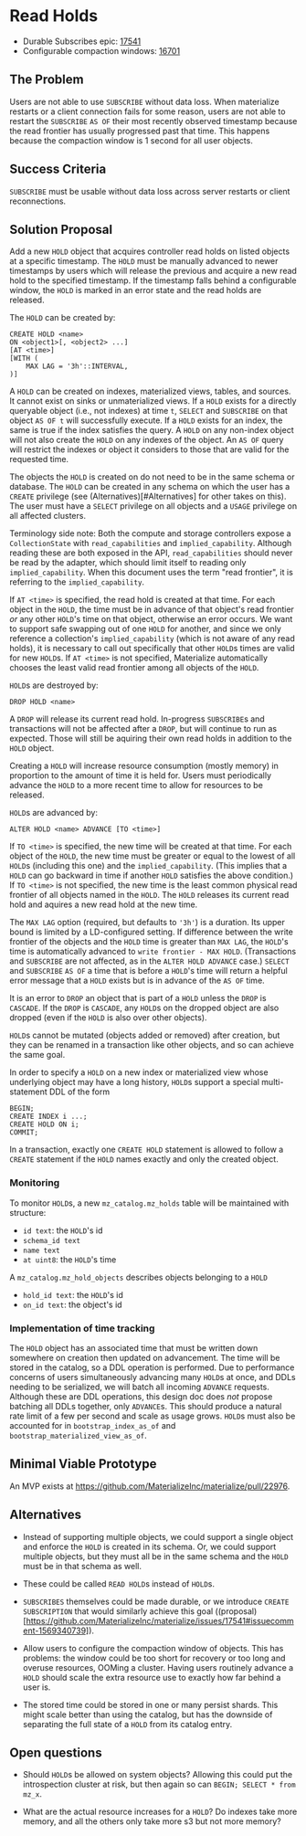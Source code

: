 # Read Holds

- Durable Subscribes epic: [17541](https://github.com/MaterializeInc/materialize/issues/17541)
- Configurable compaction windows: [16701](https://github.com/MaterializeInc/materialize/issues/16701)

## The Problem

Users are not able to use `SUBSCRIBE` without data loss.
When materialize restarts or a client connection fails for some reason,
users are not able to restart the `SUBSCRIBE` `AS OF` their most recently observed timestamp because the read frontier has usually progressed past that time.
This happens because the compaction window is 1 second for all user objects.

## Success Criteria

`SUBSCRIBE` must be usable without data loss across server restarts or client reconnections.

## Solution Proposal

Add a new `HOLD` object that acquires controller read holds on listed objects at a specific timestamp.
The `HOLD` must be manually advanced to newer timestamps by users which will release the previous and acquire a new read hold to the specified timestamp.
If the timestamp falls behind a configurable window, the `HOLD` is marked in an error state and the read holds are released.

The `HOLD` can be created by:

```
CREATE HOLD <name>
ON <object1>[, <object2> ...]
[AT <time>]
[WITH (
    MAX LAG = '3h'::INTERVAL,
)]
```

A `HOLD` can be created on indexes, materialized views, tables, and sources.
It cannot exist on sinks or unmaterialized views.
If a `HOLD` exists for a directly queryable object (i.e., not indexes) at time `t`, `SELECT` and `SUBSCRIBE` on that object `AS OF t` will successfully execute.
If a `HOLD` exists for an index, the same is true if the index satisfies the query.
A `HOLD` on any non-index object will not also create the `HOLD` on any indexes of the object.
An `AS OF` query will restrict the indexes or object it considers to those that are valid for the requested time.

The objects the `HOLD` is created on do not need to be in the same schema or database.
The `HOLD` can be created in any schema on which the user has a `CREATE` privilege (see (Alternatives)[#Alternatives] for other takes on this).
The user must have a `SELECT` privilege on all objects and a `USAGE` privilege on all affected clusters.

Terminology side note:
Both the compute and storage controllers expose a `CollectionState` with `read_capabilities` and `implied_capability`.
Although reading these are both exposed in the API, `read_capabilities` should never be read by the adapter, which should limit itself to reading only `implied_capability`.
When this document uses the term "read frontier", it is referring to the `implied_capability`.

If `AT <time>` is specified, the read hold is created at that time.
For each object in the `HOLD`, the time must be in advance of that object's read frontier *or* any other `HOLD`'s time on that object, otherwise an error occurs.
We want to support safe swapping out of one `HOLD` for another, and since we only reference a collection's `implied_capability` (which is not aware of any read holds),
it is necessary to call out specifically that other `HOLD`s times are valid for new `HOLD`s.
If `AT <time>` is not specified, Materialize automatically chooses the least valid read frontier among all objects of the `HOLD`.

`HOLD`s are destroyed by:

```
DROP HOLD <name>
```

A `DROP` will release its current read hold.
In-progress `SUBSCRIBE`s and transactions will not be affected after a `DROP`, but will continue to run as expected.
Those will still be aquiring their own read holds in addition to the `HOLD` object.

Creating a `HOLD` will increase resource consumption (mostly memory) in proportion to the amount of time it is held for.
Users must periodically advance the `HOLD` to a more recent time to allow for resources to be released.

`HOLD`s are advanced by:

```
ALTER HOLD <name> ADVANCE [TO <time>]
```

If `TO <time>` is specified, the new time will be created at that time.
For each object of the `HOLD`, the new time must be greater or equal to the lowest of all `HOLD`s (including this one) and the `implied_capability`.
(This implies that a `HOLD` can go backward in time if another `HOLD` satisfies the above condition.)
If `TO <time>` is not specified, the new time is the least common physical read frontier of all objects named in the `HOLD`.
The `HOLD` releases its current read hold and aquires a new read hold at the new time.

The `MAX LAG` option (required, but defaults to `'3h'`) is a duration.
Its upper bound is limited by a LD-configured setting.
If difference between the write frontier of the objects and the `HOLD` time is greater than `MAX LAG`, the `HOLD`'s time is automatically advanced to `write frontier - MAX HOLD`.
(Transactions and `SUBSCRIBE` are not affected, as in the `ALTER HOLD ADVANCE` case.)
`SELECT` and `SUBSCRIBE` `AS OF` a time that is before a `HOLD`'s time will return a helpful error message that a `HOLD` exists but is in advance of the `AS OF` time.

It is an error to `DROP` an object that is part of a `HOLD` unless the `DROP` is `CASCADE`.
If the `DROP` is `CASCADE`, any `HOLD`s on the dropped object are also dropped (even if the `HOLD` is also over other objects).

`HOLD`s cannot be mutated (objects added or removed) after creation, but they can be renamed in a transaction like other objects, and so can achieve the same goal.

In order to specify a `HOLD` on a new index or materialized view whose underlying object may have a long history,
`HOLD`s support a special multi-statement DDL of the form

```
BEGIN;
CREATE INDEX i ...;
CREATE HOLD ON i;
COMMIT;
```

In a transaction, exactly one `CREATE HOLD` statement is allowed to follow a `CREATE` statement if the `HOLD` names exactly and only the created object.

### Monitoring

To monitor `HOLD`s, a new `mz_catalog.mz_holds` table will be maintained with structure:

- `id text`: the `HOLD`'s id
- `schema_id text`
- `name text`
- `at uint8`: the `HOLD`'s time

A `mz_catalog.mz_hold_objects` describes objects belonging to a `HOLD`

- `hold_id text`: the `HOLD`'s id
- `on_id text`: the object's id

### Implementation of time tracking

The `HOLD` object has an associated time that must be written down somewhere on creation then updated on advancement.
The time will be stored in the catalog, so a DDL operation is performed.
Due to performance concerns of users simultaneously advancing many `HOLD`s at once, and DDLs needing to be serialized, we will batch all incoming `ADVANCE` requests.
Although these are DDL operations, this design doc does *not* propose batching all DDLs together, only `ADVANCE`s.
This should produce a natural rate limit of a few per second and scale as usage grows.
`HOLD`s must also be accounted for in `bootstrap_index_as_of` and `bootstrap_materialized_view_as_of`.

## Minimal Viable Prototype

An MVP exists at https://github.com/MaterializeInc/materialize/pull/22976.

## Alternatives

- Instead of supporting multiple objects, we could support a single object and enforce the `HOLD` is created in its schema.
Or, we could support multiple objects, but they must all be in the same schema and the `HOLD` must be in that schema as well.

- These could be called `READ HOLD`s instead of `HOLD`s.

- `SUBSCRIBES` themselves could be made durable, or we introduce `CREATE SUBSCRIPTION` that would similarly achieve this goal ((proposal)[https://github.com/MaterializeInc/materialize/issues/17541#issuecomment-1569340739]).

- Allow users to configure the compaction window of objects.
This has problems: the window could be too short for recovery or too long and overuse resources, OOMing a cluster.
Having users routinely advance a `HOLD` should scale the extra resource use to exactly how far behind a user is.

- The stored time could be stored in one or many persist shards.
This might scale better than using the catalog, but has the downside of separating the full state of a `HOLD` from its catalog entry.

## Open questions

- Should `HOLD`s be allowed on system objects?
Allowing this could put the introspection cluster at risk, but then again so can `BEGIN; SELECT * from mz_x`.

- What are the actual resource increases for a `HOLD`?
Do indexes take more memory, and all the others only take more s3 but not more memory?

